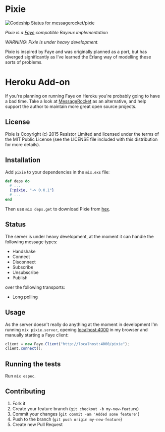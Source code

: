 # Pixie

[ ![Codeship Status for messagerocket/pixie](https://codeship.com/projects/eb1dde70-2d10-0133-c122-16954c8f6a18/status?branch=master)](https://codeship.com/projects/98754)

*Pixie is a [Faye](http://faye.jcoglan.com) compatible Bayeux implementation*

*WARNING: Pixie is under heavy development.*

Pixie is inspired by Faye and was originally planned as a port, but has
diverged significantly as I've learned the Erlang way of modelling these
sorts of problems.

# Heroku Add-on

If you're planning on running Faye on Heroku you're probably going to have a bad time.  Take a look at [MessageRocket](https://messagerocket.co/) as an alternative, and help support the author to maintain more great open source projects.

## License

Pixie is Copyright (c) 2015 Resistor Limited and licensed under the terms of
the MIT Public License (see the LICENSE file included with this distribution
for more details).

## Installation

Add `pixie` to your dependencies in the `mix.exs` file:

```elixir
def deps do
  # ...
  {:pixie, "~> 0.0.1"}
  # ...
end
```

Then use `mix deps.get` to download Pixie from [hex](https://hex.pm/).

## Status

The server is under heavy development, at the moment it can handle the
following message types:

  - Handshake
  - Connect
  - Disconnect
  - Subscribe
  - Unsubscribe
  - Publish

over the following transports:

  - Long polling

## Usage

As the server doesn't really do anything at the moment in development I'm
running `mix pixie.server`, opening [localhost:4000](http://localhost:4000)
in my browser and manually starting a Faye client:


```javascript
client = new Faye.Client("http://localhost:4000/pixie");
client.connect();
```

## Running the tests

Run `mix espec`.

## Contributing

1. Fork it
2. Create your feature branch (`git checkout -b my-new-feature`)
3. Commit your changes (`git commit -am 'Added some feature'`)
4. Push to the branch (`git push origin my-new-feature`)
5. Create new Pull Request
